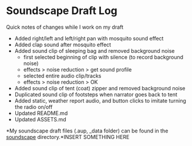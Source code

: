 # Soundscape Draft Log

Quick notes of changes while I work on my draft
- Added right/left and left/right pan with mosquito sound effect
- Added clap sound after mosquito effect
- Added sound clip of sleeping bag and removed background noise
  - first selected beginning of clip with silence (to record background noise)
  - effects > noise reduction > get sound profile
  - selected entire audio clip/tracks
  - effects > noise reduction > OK
- Added sound clip of tent (coat) zipper and removed background noise
- Duplicated sound clip of footsteps when narrator goes back to tent
- Added static, weather report audio, and button clicks to imitate turning the radio on/off
- Updated README.md
- Updated ASSETS.md



*My soundscape draft files (.aup, _data folder) can be found in the [soundscape](https://github.com/cmgo412/soundscape2021spring/tree/master/soundscape) directory.*INSERT SOMETHING HERE
